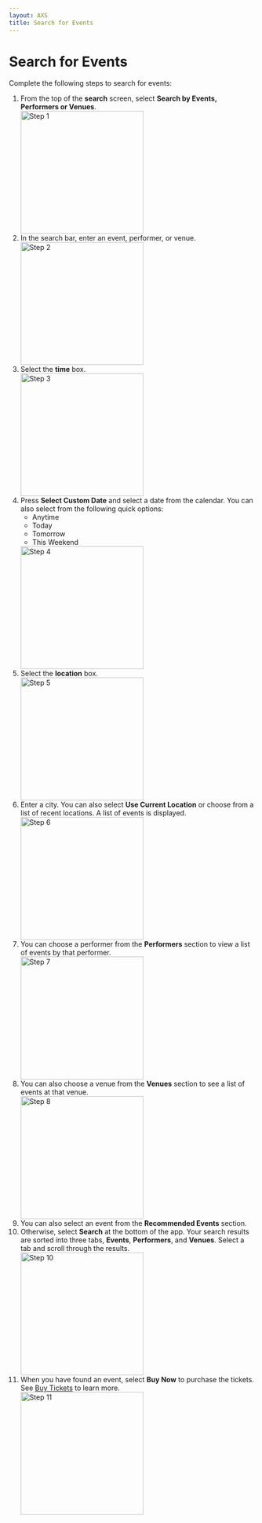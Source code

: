 ```yaml
---
layout: AXS
title: Search for Events
---
```

# Search for Events

Complete the following steps to search for events:

<ol>
    <li>From the top of the <strong>search</strong> screen, select <strong>Search by Events, Performers or Venues</strong>.</li>
    <img src="{{ site.baseurl }}/AXS/pictures/search_for_events/search_for_events_step_1.jpg"
    alt="Step 1" width="250"/>
    <li>In the search bar, enter an event, performer, or venue.</li>
    <img src="{{ site.baseurl }}/AXS/pictures/search_for_events/search_for_events_step_2.jpg"
    alt="Step 2" width="250"/>
    <li>Select the <strong>time</strong> box.</li>
    <img src="{{ site.baseurl }}/AXS/pictures/search_for_events/search_for_events_step_3.jpg"
    alt="Step 3" width="250"/>
    <li>Press <strong>Select Custom Date</strong> and select a date from the calendar. You can also select from the following quick options:
        <ul>
            <li>Anytime</li>
            <li>Today</li>
            <li>Tomorrow</li>
            <li>This Weekend</li>
        </ul>
    </li>
    <img src="{{ site.baseurl }}/AXS/pictures/search_for_events/search_for_events_step_4.jpg"
    alt="Step 4" width="250"/>
    <li>Select the <strong>location</strong> box.</li>
    <img src="{{ site.baseurl }}/AXS/pictures/search_for_events/search_for_events_step_5.jpg"
    alt="Step 5" width="250"/>
    <li>Enter a city. You can also select <strong>Use Current Location</strong> or choose from a list of recent locations. A list of events is displayed.</li>
    <img src="{{ site.baseurl }}/AXS/pictures/search_for_events/search_for_events_step_6.jpg"
    alt="Step 6" width="250"/>
    <li>You can choose a performer from the <strong>Performers</strong> section to view a list of events by that performer.</li>
    <img src="{{ site.baseurl }}/AXS/pictures/search_for_events/search_for_events_step_7.jpg"
    alt="Step 7" width="250"/>
    <li>You can also choose a venue from the <strong>Venues</strong> section to see a list of events at that venue.</li>
    <img src="{{ site.baseurl }}/AXS/pictures/search_for_events/search_for_events_step_8.jpg"
    alt="Step 8" width="250"/>
    <li>You can also select an event from the <strong>Recommended Events</strong> section.</li>
    <li>Otherwise, select <strong>Search</strong> at the bottom of the app. Your search results are sorted into three tabs, <strong>Events</strong>, <strong>Performers</strong>, and <strong>Venues</strong>. Select a tab and scroll through the results.</li>
    <img src="{{ site.baseurl }}/AXS/pictures/search_for_events/search_for_events_step_10.jpg"
    alt="Step 10" width="250"/>
    <li>When you have found an event, select <strong>Buy Now</strong> to purchase the tickets. See <a href="{{ site.baseurl }}/AXS/buy_tickets">Buy Tickets</a> to learn more.</li>
    <img src="{{ site.baseurl }}/AXS/pictures/search_for_events/search_for_events_step_11.jpg"
    alt="Step 11" width="250"/>
</ol>
